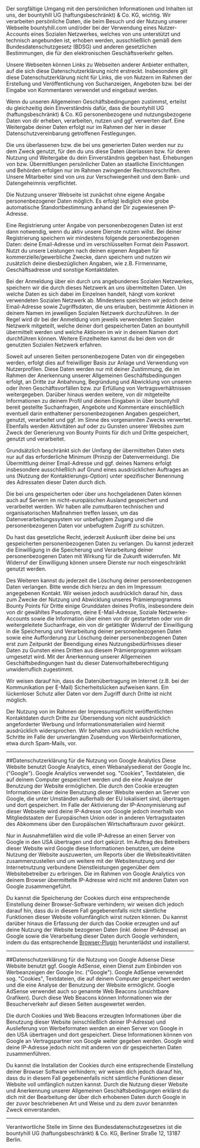 Der sorgfältige Umgang mit den persönlichen Informationen und Inhalten ist uns, der bountyhill UG (haftungsbeschränkt) & Co. KG, wichtig. Wir verarbeiten persönliche Daten, die beim Besuch und der Nutzung unserer Webseite bountyhill.com und/oder bei der Verwendung eines Nutzer-Accounts eines Sozialen Netzwerkes, welches von uns unterstützt und technisch angebunden ist,  erhoben werden, ausschließlich gemäß dem Bundesdatenschutzgesetz (BDSG) und anderen gesetzlichen Bestimmungen, die für den elektronischen Geschäftsverkehr gelten.

Unsere Webseiten können Links zu Webseiten anderer Anbieter enthalten, auf die sich diese Datenschutzerklärung nicht erstreckt. Insbesondere gilt diese Datenschutzerklärung nicht für Links, die von Nutzern im Rahmen der Erstellung und Veröffentlichung von Suchanzeigen, Angeboten bzw. bei der Eingabe von Kommentaren verwendet und eingebaut werden.

Wenn du unseren Allgemeinen Geschäftsbedingungen zustimmst, erteilst du gleichzeitig dein Einverständnis dafür, dass die bountyhill UG (haftungsbeschränkt) & Co. KG personenbezogene und nutzungsbezogene Daten von dir erheben, verarbeiten, nutzen und ggf. verwerten darf. Eine Weitergabe deiner Daten erfolgt nur im Rahmen der hier in dieser Datenschutzvereinbarung getroffenen Festlegungen.

Die uns überlassenen bzw. die bei uns generierten Daten werden nur zu dem Zweck genutzt, für den du uns diese Daten überlassen bzw. für deren Nutzung und Weitergabe du dein Einverständnis gegeben hast. Erhebungen von bzw. Übermittlungen persönlicher Daten an staatliche Einrichtungen und Behörden erfolgen nur im Rahmen zwingender Rechtsvorschriften. Unsere Mitarbeiter sind von uns zur Verschwiegenheit und dem Bank- und Datengeheimnis verpflichtet.

Die Nutzung unserer Webseite ist zunächst ohne eigene Angabe personenbezogener Daten möglich. Es erfolgt lediglich eine grobe automatische Standortbestimmung anhand der Dir zugewiesenen IP-Adresse.

Eine Registrierung unter Angabe von personenbezogenen Daten ist erst dann notwendig, wenn du aktiv unsere Dienste nutzen willst. Bei deiner Registrierung speichern wir mindestens folgende personenbezogenen Daten: deine Email-Adresse und im verschlüsselten Format dein Passwort. Nutzt du unsere Leistungen nach deinen eigenen Angaben für kommerzielle/gewerbliche Zwecke, dann speichern und nutzen wir zusätzlich deine diesbezüglichen Angaben, wie z.B. Firmenname, Geschäftsadresse und sonstige Kontaktdaten.

Bei der Anmeldung über ein durch uns angebundenes Sozialen Netzwerkes, speichern wir die durch dieses Netzwerk an uns übermittelten Daten. Um welche Daten es sich dabei im Einzelnen handelt, hängt vom konkret verwendeten Sozialen Netzwerk ab. Mindestens speichern wir jedoch deine Email-Adresse sowie Zugriffsdaten, die uns erlauben, bestimmte Aktionen in deinem Namen im jeweiligen Sozialen Netzwerk durchzuführen. In der Regel wird dir bei der Anmeldung vom jeweils verwendeten Sozialen Netzwerk mitgeteilt, welche deiner dort gespeicherten Daten an bountyhill übermittelt werden und welche Aktionen im wir in deinem Namen dort durchführen können.
Weitere Einzelheiten kannst du bei dem von dir genutzten Sozialen Netzwerk erfahren.

Soweit auf unseren Seiten personenbezogene Daten von dir eingegeben werden, erfolgt dies auf freiwilliger Basis zur Anlage und Verwendung von Nutzerprofilen. Diese Daten werden nur mit deiner Zustimmung, die im Rahmen der Anerkennung unserer Allgemeinen Geschäftsbedingungen erfolgt, an Dritte zur Anbahnung, Begründung und Abwicklung von unseren oder ihren Geschäftsvorfällen bzw. zur Erfüllung von Vertragsverhältnissen weitergegeben. Darüber hinaus werden weitere, von dir mitgeteilte Informationen zu deinem Profil und deinen Eingaben in über bountyhill bereit gestellte Suchanfragen, Angebote und Kommentare einschließlich eventuell darin enthaltener personenbezogenen Angaben gespeichert, genutzt, verarbeitet und ggf. im Sinne des vorgenannten Zwecks verwertet.
Ebenfalls werden Aktivitäten auf oder zu Gunsten unserer Websites zum Zweck der Generierung von Bounty Points für dich und Dritte gespeichert, genutzt und verarbeitet.
 
Grundsätzlich beschränkt sich der Umfang der übermittelten Daten stets nur auf das erforderliche Minimum (Prinzip der Datenvermeidung). Die Übermittlung deiner Email-Adresse und ggf. deines Namens erfolgt insbesondere ausschließlich auf Grund eines ausdrücklichen Auftrages an uns (Nutzung der Kontaktierungs-Option) unter spezifischer Benennung des Adressaten dieser Daten durch dich.

Die bei uns gespeicherten oder über uns hochgeladenen Daten können auch auf Servern im nicht-europäischen Ausland gespeichert und verarbeitet werden. Wir haben alle zumutbaren technischen und organisatorischen Maßnahmen treffen lassen, um das Datenverarbeitungssystem vor unbefugtem Zugang und die personenbezogenen Daten vor unbefugtem Zugriff zu schützen.

Du hast das gesetzliche Recht, jederzeit Auskunft über deine bei uns gespeicherten personenbezogenen Daten zu verlangen.
Du kannst jederzeit die Einwilligung in die Speicherung und Verarbeitung deiner personenbezogenen Daten mit Wirkung für die Zukunft widerrufen. Mit Widerruf der Einwilligung können unsere Dienste  nur noch eingeschränkt genutzt werden.

Des Weiteren kannst du jederzeit die Löschung deiner personenbezogenen Daten verlangen. Bitte wende dich hierzu an den im Impressum angegebenen Kontakt.
Wir weisen jedoch ausdrücklich darauf hin, dass zum Zwecke der Nutzung und Abwicklung unseres Prämienprogramms Bounty Points für Dritte einige Grunddaten deines Profils, insbesondere dein von dir gewähltes Pseudonym, deine E-Mail-Adresse, Soziale Netzwerke-Accounts sowie die Information über einen von dir gestarteten oder von dir weitergeleitete Suchanfrage, ein von dir getätigter Widerruf der Einwilligung in die Speicherung und Verarbeitung deiner personenbezogenen Daten sowie eine Aufforderung zur Löschung deiner personenbezogenen Daten erst zum Zeitpunkt der Beendigung eines Nutzungsbedürfnisses dieser Daten zu Gunsten eines Dritten aus diesem Prämienprogramm wirksam umgesetzt wird. Mit der Anerkennung unserer Allgemeinen Geschäftsbedingungen hast du dieser Datenvorhalteberechtigung unwiderruflich zugestimmt.

Wir weisen darauf hin, dass die Datenübertragung im Internet (z.B. bei der Kommunikation per E-Mail) Sicherheitslücken aufweisen kann. Ein lückenloser Schutz aller Daten vor dem Zugriff durch Dritte ist nicht möglich.

Der Nutzung von im Rahmen der Impressumspflicht veröffentlichten Kontaktdaten durch Dritte zur Übersendung von nicht ausdrücklich angeforderter Werbung und Informationsmaterialien wird hiermit ausdrücklich widersprochen. Wir behalten uns ausdrücklich rechtliche Schritte im Falle der unverlangten Zusendung von Werbeinformationen, etwa durch Spam-Mails, vor.

*** 
##Datenschutzerklärung für die Nutzung von Google Analytics
Diese Website benutzt Google Analytics, einen Webanalysedienst der Google Inc. ("Google"). Google Analytics verwendet sog. "Cookies", Textdateien, die auf deinem Computer gespeichert werden und die eine Analyse der Benutzung der Website ermöglichen. Die durch den Cookie erzeugten Informationen über deine Benutzung dieser Website werden an Server von Google, die unter Umständen außerhalb der EU lokalisiert sind, übertragen und dort gespeichert. Im Falle der Aktivierung der IP-Anonymisierung auf dieser Webseite wird deine IP-Adresse von Google jedoch innerhalb von Mitgliedstaaten der Europäischen Union oder in anderen Vertragsstaaten des Abkommens über den Europäischen Wirtschaftsraum zuvor gekürzt.

Nur in Ausnahmefällen wird die volle IP-Adresse an einen Server von Google in den USA übertragen und dort gekürzt. Im Auftrag des Betreibers dieser Website wird Google diese Informationen benutzen, um deine Nutzung der Website auszuwerten, um Reports über die Websiteaktivitäten zusammenzustellen und um weitere mit der Websitenutzung und der Internetnutzung verbundene Dienstleistungen gegenüber dem Websitebetreiber zu erbringen. Die im Rahmen von Google Analytics von deinem Browser übermittelte IP-Adresse wird nicht mit anderen Daten von Google zusammengeführt.

Du kannst die Speicherung der Cookies durch eine entsprechende Einstellung deiner Browser-Software verhindern; wir weisen dich jedoch darauf hin, dass du in diesem Fall gegebenenfalls nicht sämtliche Funktionen dieser Website vollumfänglich wirst nutzen können. Du kannst darüber hinaus die Erfassung der durch das Cookie erzeugten und auf deine Nutzung der Website bezogenen Daten (inkl. deiner IP-Adresse) an Google sowie die Verarbeitung dieser Daten durch Google verhindern, indem du das entsprechende <a target='blank' href='http://tools.google.com/dlpage/gaoptout?hl=de'>Browser-Plugin</a> herunterlädst und installierst.
 
***
##Datenschutzerklärung für die Nutzung von Google Adsense
Diese Website benutzt ggf. Google AdSense, einen Dienst zum Einbinden von Werbeanzeigen der Google Inc. ("Google"). Google AdSense verwendet sog. "Cookies", Textdateien, die auf deinem Computer gespeichert werden und die eine Analyse der Benutzung der Website ermöglicht. Google AdSense verwendet auch so genannte Web Beacons (unsichtbare Grafiken). Durch diese Web Beacons können Informationen wie der Besucherverkehr auf diesen Seiten ausgewertet werden.

Die durch Cookies und Web Beacons erzeugten Informationen über die Benutzung dieser Website (einschließlich deiner IP-Adresse) und Auslieferung von Werbeformaten werden an einen Server von Google in den USA übertragen und dort gespeichert. Diese Informationen können von Google an Vertragspartner von Google weiter gegeben werden. Google wird deine IP-Adresse jedoch nicht mit anderen von dir gespeicherten Daten zusammenführen.

Du kannst die Installation der Cookies durch eine entsprechende Einstellung deiner Browser Software verhindern; wir weisen dich jedoch darauf hin, dass du in diesem Fall gegebenenfalls nicht sämtliche Funktionen dieser Website voll umfänglich nutzen kannst. Durch die Nutzung dieser Website und Anerkennung unserer Allgemeinen Geschäftsbedingungen erklärst du dich mit der Bearbeitung der über dich erhobenen Daten durch Google in der zuvor beschriebenen Art und Weise und zu dem zuvor benannten Zweck einverstanden.
 
***
Verantwortliche Stelle im Sinne des Bundesdatenschutzgesetzes ist die bountyhill UG (haftungsbeschränkt) & Co. KG, Berliner Straße 12, 13187 Berlin.

